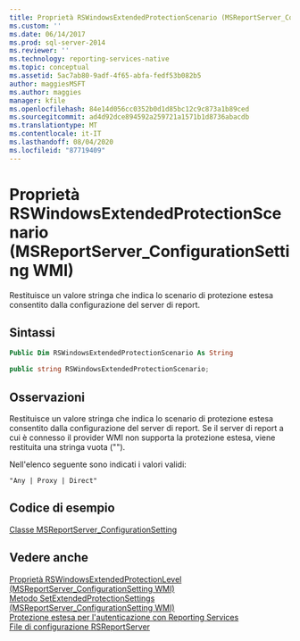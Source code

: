 ```yaml
---
title: Proprietà RSWindowsExtendedProtectionScenario (MSReportServer_ConfigurationSetting WMI) | Microsoft Docs
ms.custom: ''
ms.date: 06/14/2017
ms.prod: sql-server-2014
ms.reviewer: ''
ms.technology: reporting-services-native
ms.topic: conceptual
ms.assetid: 5ac7ab80-9adf-4f65-abfa-fedf53b082b5
author: maggiesMSFT
ms.author: maggies
manager: kfile
ms.openlocfilehash: 84e14d056cc0352b0d1d85bc12c9c873a1b89ced
ms.sourcegitcommit: ad4d92dce894592a259721a1571b1d8736abacdb
ms.translationtype: MT
ms.contentlocale: it-IT
ms.lasthandoff: 08/04/2020
ms.locfileid: "87719409"
---
```

# <a name="rswindowsextendedprotectionscenario-property-wmi-msreportserver_configurationsetting"></a>Proprietà RSWindowsExtendedProtectionScenario (MSReportServer_ConfigurationSetting WMI)
  Restituisce un valore stringa che indica lo scenario di protezione estesa consentito dalla configurazione del server di report.  
  
## <a name="syntax"></a>Sintassi  
  
```vb  
Public Dim RSWindowsExtendedProtectionScenario As String  
```  
  
```csharp  
public string RSWindowsExtendedProtectionScenario;  
```  
  
## <a name="remarks"></a>Osservazioni  
 Restituisce un valore stringa che indica lo scenario di protezione estesa consentito dalla configurazione del server di report. Se il server di report a cui è connesso il provider WMI non supporta la protezione estesa, viene restituita una stringa vuota ("").  
  
 Nell'elenco seguente sono indicati i valori validi:  
  
 `"Any | Proxy | Direct"`  
  
## <a name="example-code"></a>Codice di esempio  
 [Classe MSReportServer_ConfigurationSetting](msreportserver-configurationsetting-class.md)  
  
## <a name="see-also"></a>Vedere anche  
 [Proprietà RSWindowsExtendedProtectionLevel &#40;MSReportServer_ConfigurationSetting WMI&#41;](rswindowsextendedprotectionlevel-property.md)   
 [Metodo SetExtendedProtectionSettings &#40;MSReportServer_ConfigurationSetting WMI&#41;](configurationsetting-method-setextendedprotectionsettings.md)   
 [Protezione estesa per l'autenticazione con Reporting Services](../security/extended-protection-for-authentication-with-reporting-services.md)   
 [File di configurazione RSReportServer](../report-server/rsreportserver-config-configuration-file.md)  
  
  
